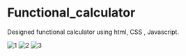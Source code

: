 # Functional_calculator
Designed functional calculator using html, CSS ,  Javascript.

![1](https://github.com/jyoti5102001/Functional_calculator/assets/147253159/2f86c306-1ce6-460e-bc50-8d409d19d099)
![2](https://github.com/jyoti5102001/Functional_calculator/assets/147253159/a6835cef-75b4-4ed2-94d9-ea002304240a)
![3](https://github.com/jyoti5102001/Functional_calculator/assets/147253159/c0d5bd58-6250-4fdc-b21c-a5737eaa0f0f)


